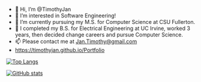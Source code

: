 - 👋 Hi, I’m @TimothyJan
- 👀 I’m interested in Software Engineering!
- 🌱 I’m currently pursuing my M.S. for Computer Science at CSU Fullerton. 
- 💞️ I completed my B.S. for Electrical Engineering at UC Irvine, worked 3 years, then decided change careers and pursue Computer Science. 
- 📫 Please contact me at Jan.Timothy@gmail.com
- https://timothyjan.github.io/Portfolio

[![Top Langs](https://github-readme-stats.vercel.app/api/top-langs/?username=TimothyJan&theme=cobalt&hide=Jupyter&layout=compact)](https://github.com/anuraghazra/github-readme-stats)

[![GitHub stats](https://github-readme-stats.vercel.app/api?username=TimothyJan&count_private=true&theme=radical&show_icons=true&hide=prs,issues)](https://github.com/anuraghazra/github-readme-stats)

